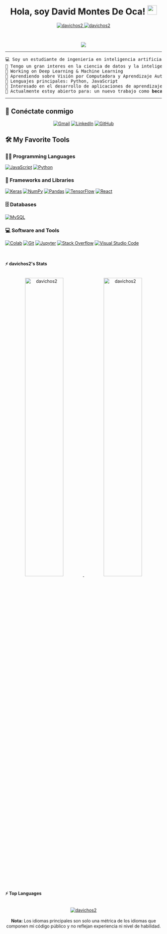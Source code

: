 <h1 align="center">
Hola, soy David Montes De Oca!
	<a href="https://github.com/davichos2" target="_self">
		<img src="https://media.giphy.com/media/hvRJCLFzcasrR4ia7z/giphy.gif" width="30">
	</a>
</h1>
<p align="center">
	<a href="https://github.com/davichos2">
		<img src="https://komarev.com/ghpvc/?username=davichos2" alt="davichos2" />
	</a>
	<a href="https://github.com/davichos2">
		<img src="https://img.shields.io/github/followers/davichos2?label=Followers" alt="davichos2" />
	</a>
</p>
<br/>
<p align="center">
	<a href="https://github.com/davichos2">
		<img src="https://readme-typing-svg.herokuapp.com?lines=Computer+Science+Student;Full+Stack+Web+Developer;Freelancer;DS%20|%20AI%20|%20ML%20Enthusiastic;Always%20learning%20new%20things&center=true&width=380&height=45">
	</a>
</p>

<hr>

<pre>
💻 Soy un estudiante de ingenieria en inteligencia artificial.
📝 Tengo un gran interes en la ciencia de datos y la inteligencia artificial.
🔭 Working on Deep Learning & Machine Learning
🌱 Aprendiendo sobre Visión por Computadora y Aprendizaje Automático
🌟 Lenguajes principales: Python, JavaScript
🚩 Interesado en el desarrollo de aplicaciones de aprendizaje automático Full Stack
🤔 Actualmente estoy abierto para: un nuevo trabajo como <b>becario</b>, este es <a href="https://drive.google.com/file/d/15GaJROBlGeRJ-2i5yQwxLClEO65dDmft/view?usp=drive_link" target="_blank">MI CURRICULUM.</a>
</pre>
<hr>

## 🤝 Conéctate conmigo
<p align="center">
	<a href="mailto:davichos3000@gmail.com"><img img src="https://img.shields.io/badge/gmail-%23EA4335.svg?style=plastic&logo=gmail&logoColor=white" alt="Gmail"/></a>
	<a href="https://www.linkedin.com/in/david-montesdeoca-campos-ia/"><img src="https://img.shields.io/badge/linkedin-%230A66C2.svg?style=plastic&logo=linkedin&logoColor=white" alt="LinkedIn"/></a>
	<a href="https://github.com/davichos2"><img src="https://img.shields.io/badge/github-%23181717.svg?style=plastic&logo=github&logoColor=white" alt="GitHub"/></a>
</p>

## 🛠️ My Favorite Tools

### 👨‍💻 Programming Languages

<p>
    <a href="https://github.com/davichos2"><img alt="JavaScript" src="https://img.shields.io/badge/JavaScript%20-%23F7DF1E.svg?logo=javascript&logoColor=black"></a>
    <a href="https://github.com/davichos2"><img alt="Python" src="https://img.shields.io/badge/Python%20-%2314354C.svg?logo=python&logoColor=white"></a>

### 🧰 Frameworks and Libraries

<p>
    <a href="https://github.com/davichos2"><img alt="Keras" src="https://img.shields.io/badge/Keras%20-%23D00000.svg?logo=Keras&logoColor=white"></a>
    <a href="https://github.com/davichos2"><img alt="NumPy" src="https://img.shields.io/badge/Numpy%20-%23013243.svg?logo=numpy&logoColor=white"></a>
    <a href="https://github.com/davichos2"><img alt="Pandas" src="https://img.shields.io/badge/Pandas%20-%23150458.svg?logo=pandas&logoColor=white"></a>
    <a href="https://github.com/davichos2"><img alt="TensorFlow" src="https://img.shields.io/badge/TensorFlow%20-%23FF6F00.svg?logo=TensorFlow&logoColor=white"></a>
    <a href="https://github.com/davichos2"><img alt="React" src="https://img.shields.io/badge/-ReactJs-61DAFB?logo=react&logoColor=white&style=for-the-badge"></a>
</p>

### 🗄️ Databases

<p>
    <a href="https://github.com/davichos2"><img alt="MySQL" src="https://img.shields.io/badge/-MySQL-4479A1?style=flat-square&logo=mysql&labelColor=4479A1&logoColor=FFF"></a>
    
</p>

### 💻 Software and Tools

<p>
    <a href="https://github.com/davichos2"><img alt="Colab" src="https://img.shields.io/badge/Colab-00b56a.svg?logo=google-colab&logoColor=white"></a>
    <a href="https://github.com/davichos2"><img alt="Git" src="https://img.shields.io/badge/Git%20-%23F05033.svg?logo=git&logoColor=white"></a>
    <a href="https://github.com/davichos2"><img alt="Jupyter" src="https://img.shields.io/badge/Jupyter%20-%23F37626.svg?logo=Jupyter&logoColor=white"></a>
    <a href="https://github.com/davichos2"><img alt="Stack Overflow" src="https://img.shields.io/badge/-Stack%20Overflow-FE7A16?logo=stack-overflow&logoColor=white"></a>
    <a href="https://github.com/davichos2"><img alt="Visual Studio Code" src="https://img.shields.io/badge/Visual%20Studio%20Code-0078d7.svg?logo=visual-studio-code&logoColor=white"></a>
</p>
</br>

<br/>
<summary><b>⚡ davichos2's Stats</b></summary>
<br/>
<p align="center">
	<a href="https://github.com/davichos2">
	<img width="49.5%" src="https://github-readme-stats.vercel.app/api?username=davichos2&show_icons=true" alt="davichos2">
	<img width="49.5%" src="https://github-readme-streak-stats.herokuapp.com/?user=davichos2" alt="davichos2">
	</a>
	<br/>
</p>
<br/>

<summary><b>⚡ Top Languages</b></summary>
<br/>

<p align="center">
	<a href="https://github.com/davichos2">
	<img src="https://github-readme-stats.vercel.app/api/top-langs/?username=davichos2&langs_count=8&layout=compact" alt="davichos2">
	</a>
	<br/>
<br/>
<b>Nota:</b> Los idiomas principales son solo una métrica de los idiomas que componen mi código público y no reflejan experiencia ni nivel de habilidad.
</p>
<br/>

